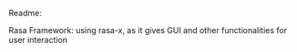 Readme:

Rasa Framework: 
    using rasa-x, 
    as it gives GUI and other functionalities for user interaction 